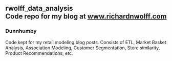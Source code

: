 ## rwolff_data_analysis</br>Code repo for my blog at www.richardnwolff.com

### Dunnhumby
Code kept for my retail modeling blog posts. Consists of ETL, Market Basket Analysis, Association Modeling, Customer Segmentation, Store similarity, Product Recommendations, etc.
